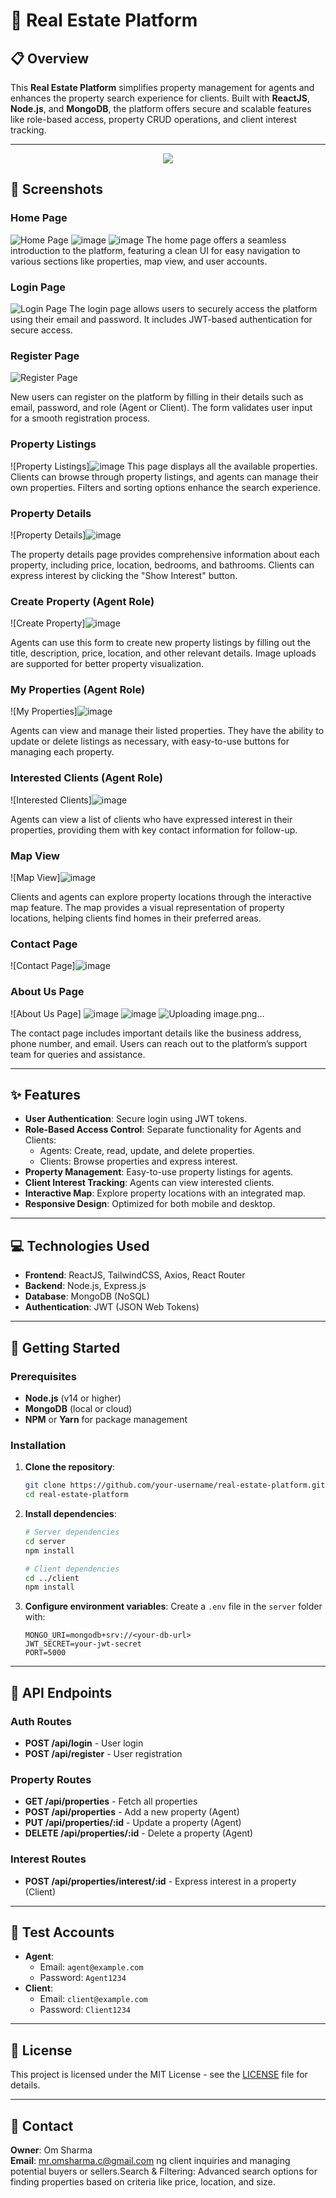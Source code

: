 # 🏡 Real Estate Platform

## 📋 Overview
This **Real Estate Platform** simplifies property management for agents and enhances the property search experience for clients. Built with **ReactJS**, **Node.js**, and **MongoDB**, the platform offers secure and scalable features like role-based access, property CRUD operations, and client interest tracking.

---

<div style="text-align:center;margin:auto;"> <img src="https://github.com/user-attachments/assets/a913e87d-b058-46e5-9989-aa1766c056b6">
</div>

## 📸 Screenshots

### Home Page
![Home Page](https://github.com/user-attachments/assets/9475895b-2003-4eb9-9e19-0906ba6ca2cf)
![image](https://github.com/user-attachments/assets/fbf53dec-1411-4079-8bac-c747fcd2da9d)
![image](https://github.com/user-attachments/assets/91d54b6c-9c02-451c-b958-b4327b6c7d87)
The home page offers a seamless introduction to the platform, featuring a clean UI for easy navigation to various sections like properties, map view, and user accounts.

### Login Page
![Login Page](https://github.com/user-attachments/assets/60476c37-e451-4a0e-9991-18cfbf98e3f1)
The login page allows users to securely access the platform using their email and password. It includes JWT-based authentication for secure access.

### Register Page
![Register Page](https://github.com/user-attachments/assets/fd986b34-502e-44a8-99a8-114ad85908fb)


New users can register on the platform by filling in their details such as email, password, and role (Agent or Client). The form validates user input for a smooth registration process.

### Property Listings
![Property Listings]![image](https://github.com/user-attachments/assets/6c80b77b-c9e5-44cb-898b-e907ef8f09bb)
This page displays all the available properties. Clients can browse through property listings, and agents can manage their own properties. Filters and sorting options enhance the search experience.

### Property Details
![Property Details]![image](https://github.com/user-attachments/assets/febab7c4-d59f-4570-b563-176f4ce2ddf8)


The property details page provides comprehensive information about each property, including price, location, bedrooms, and bathrooms. Clients can express interest by clicking the "Show Interest" button.

### Create Property (Agent Role)
![Create Property]![image](https://github.com/user-attachments/assets/a74eb840-26c1-4636-ba6b-75ee83cdad8e)

Agents can use this form to create new property listings by filling out the title, description, price, location, and other relevant details. Image uploads are supported for better property visualization.

### My Properties (Agent Role)
![My Properties]![image](https://github.com/user-attachments/assets/80d89a00-083b-4ae3-8df4-deef66acb757)

Agents can view and manage their listed properties. They have the ability to update or delete listings as necessary, with easy-to-use buttons for managing each property.

### Interested Clients (Agent Role)
![Interested Clients]![image](https://github.com/user-attachments/assets/8034ec36-9dc4-4130-9547-18bd1fcfe49a)

Agents can view a list of clients who have expressed interest in their properties, providing them with key contact information for follow-up.

### Map View
![Map View]![image](https://github.com/user-attachments/assets/592ea7c5-dde9-4a1f-b119-6fa3edb787d8)

Clients and agents can explore property locations through the interactive map feature. The map provides a visual representation of property locations, helping clients find homes in their preferred areas.

### Contact Page
![Contact Page]![image](https://github.com/user-attachments/assets/f61e2446-16f8-43bc-9a73-7f88ceceb469)


### About Us Page
![About Us Page] ![image](https://github.com/user-attachments/assets/11e5e714-9614-4086-81be-0089033a73bd)
![image](https://github.com/user-attachments/assets/bd47571e-8798-44d3-8733-52281699483b)
![Uploading image.png…]()



The contact page includes important details like the business address, phone number, and email. Users can reach out to the platform’s support team for queries and assistance.








---

## ✨ Features
- **User Authentication**: Secure login using JWT tokens.
- **Role-Based Access Control**: Separate functionality for Agents and Clients:
  - Agents: Create, read, update, and delete properties.
  - Clients: Browse properties and express interest.
- **Property Management**: Easy-to-use property listings for agents.
- **Client Interest Tracking**: Agents can view interested clients.
- **Interactive Map**: Explore property locations with an integrated map.
- **Responsive Design**: Optimized for both mobile and desktop.

---

## 💻 Technologies Used
- **Frontend**: ReactJS, TailwindCSS, Axios, React Router
- **Backend**: Node.js, Express.js
- **Database**: MongoDB (NoSQL)
- **Authentication**: JWT (JSON Web Tokens)

---


## 🚀 Getting Started

### Prerequisites
- **Node.js** (v14 or higher)
- **MongoDB** (local or cloud)
- **NPM** or **Yarn** for package management

### Installation
1. **Clone the repository**:
    ```bash
    git clone https://github.com/your-username/real-estate-platform.git
    cd real-estate-platform
    ```

2. **Install dependencies**:
    ```bash
    # Server dependencies
    cd server
    npm install

    # Client dependencies
    cd ../client
    npm install
    ```

3. **Configure environment variables**:
    Create a `.env` file in the `server` folder with:
    ```plaintext
    MONGO_URI=mongodb+srv://<your-db-url>
    JWT_SECRET=your-jwt-secret
    PORT=5000
    ```

---

## 📡 API Endpoints

### Auth Routes
- **POST /api/login** - User login
- **POST /api/register** - User registration

### Property Routes
- **GET /api/properties** - Fetch all properties
- **POST /api/properties** - Add a new property (Agent)
- **PUT /api/properties/:id** - Update a property (Agent)
- **DELETE /api/properties/:id** - Delete a property (Agent)

### Interest Routes
- **POST /api/properties/interest/:id** - Express interest in a property (Client)

---

## 🧪 Test Accounts
- **Agent**: 
  - Email: `agent@example.com`
  - Password: `Agent1234`
- **Client**: 
  - Email: `client@example.com`
  - Password: `Client1234`

---

## 📜 License
This project is licensed under the MIT License - see the [LICENSE](LICENSE) file for details.

---

## 📧 Contact
**Owner**: Om Sharma  
**Email**: [mr.omsharma.c@gmail.com](mailto:mr.omsharma.c@gmail.com)
ng client inquiries and managing potential buyers or sellers.Search & Filtering: Advanced search options for finding properties based on criteria like price, location, and size.

